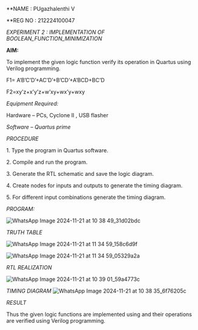 **NAME : PUgazhalenthi V

**REG NO : 212224100047

*EXPERIMENT 2 : IMPLEMENTATION OF BOOLEAN_FUNCTION_MINIMIZATION*


**AIM:**

To implement the given logic function verify its operation in Quartus using Verilog programming.

F1= A’B’C’D’+AC’D’+B’CD’+A’BCD+BC’D 

F2=xy’z+x’y’z+w’xy+wx’y+wxy

*Equipment Required:*

Hardware – PCs, Cyclone II , USB flasher

*Software – Quartus prime*

*PROCEDURE*

1.⁠ ⁠Type the program in Quartus software.

2.⁠ ⁠Compile and run the program.

3.⁠ ⁠Generate the RTL schematic and save the logic diagram.

4.⁠ ⁠Create nodes for inputs and outputs to generate the timing diagram.

5.⁠ ⁠For different input combinations generate the timing diagram.


*PROGRAM:*

![WhatsApp Image 2024-11-21 at 10 38 49_31d02bdc](https://github.com/user-attachments/assets/6335030a-aa19-493c-aa7c-caa2f9d18bc4)

*TRUTH TABLE*


![WhatsApp Image 2024-11-21 at 11 34 59_158c6d9f](https://github.com/user-attachments/assets/180440d0-631d-45bf-a85a-4508c9f41e65)

![WhatsApp Image 2024-11-21 at 11 34 59_05329a2a](https://github.com/user-attachments/assets/e7443311-e06d-405a-9194-a60e492f0585)


*RTL REALIZATION*

![WhatsApp Image 2024-11-21 at 10 39 01_59a4773c](https://github.com/user-attachments/assets/d2fe1b17-ec84-43fa-b3be-3e47c39543f7)


*TIMING DIAGRAM*
![WhatsApp Image 2024-11-21 at 10 38 35_6f76205c](https://github.com/user-attachments/assets/77517132-8223-49b6-bad0-8941a4c7875a)

*RESULT*

Thus the given logic functions are implemented using and their operations are verified using Verilog programming.
